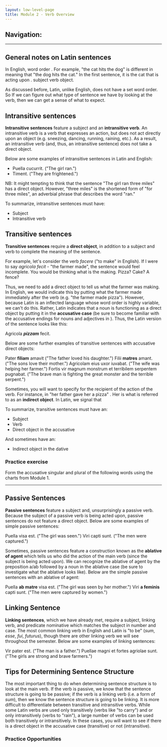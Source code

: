 ```yaml
---
layout: low-level-page
title: Module 2 - Verb Overview
---
```


## Navigation:

<hr>

## General notes on Latin sentences

In English, word order .  For example, "the cat hits the dog" is different in meaning that "the dog hits the cat." In the first sentence, it is the cat that is acting upon . subject verb object.

As discussed before, Latin, unlike English, does not have a set word order. So If we can figure out what type of sentence we have by looking at the verb, then we can get a sense of what to expect.

## Intransitive sentences

**Intransitive sentences** feature a subject and an **intransitive verb**. An intransitive verb is a verb that expresses an action, but does not act directly upon an object (e.g. sneezing, dancing, running, raining, etc.). As a result, an intransitive verb (and, thus, an intransitive sentence) does not take a direct object.

Below are some examples of intransitive sentences in Latin and English:

* Puella cucurrit. ("The girl ran.")
* Timent. ("They are frightened.")

NB: It might tempting to think that the sentence "The girl ran three miles" has a direct object. However, "three miles" is the shortened form of "for three miles", an adverbial phrase that describes the word "ran."

To summarize, intransitive sentences must have:
* Subject
* Intransitive verb

## Transitive sentences

**Transitive sentences** require a **direct object**, in addition to a subject and verb to complete the meaning of the sentence.

For example, let's consider the verb *facere* ("to make" in English). If I were to say *agricola fecit* - "the farmer made", the sentence would feel incomplete. You would be thinking what is the making. Pizza? Cake? A fence?

Thus, we need to add a direct object to tell us what the farmer was making. In English, we would indicate this by putting what the farmer made immediately after the verb (e.g. "the farmer made pizza"). However, because Latin is an inflected language whose word order is highly variable, we can't do this. Rather, Latin indicates that a noun is functioning as a direct object by putting it in the **accusative case** (be sure to become familiar with the accusative endings for nouns and adjectives in ). Thus, the Latin version of the sentence looks like this:

Agricola ***pizzam*** fecit.

Below are some further examples of transitive sentences with accusative direct objects:

Pater **filiam** amavit ("The father loved his daughter.")
Filii **matres** amant. ("The sons love their mother.")
Agricolam eius uxor iuvabat. ("The wife was helping her farmer.")
Fortis vir magnum monstrum et terribilem serpentem pugnabat. ("The brave man is fighting the great monster and the terrible serpent.")

Sometimes, you will want to specify for the recipient of the action of the verb. For instance, in "her father gave her a pizza"  . Her is what is referred to as an **indirect object**. In Latin, we signal that

To summarize, transitive sentences must have an:
* Subject
* Verb
* Direct object in the accusative

And sometimes have an:
* Indirect object in the dative

### Practice exercise

Form the accusative singular and plural of the following words using the charts from Module 1.

<HR>

## Passive Sentences

**Passive sentences** feature a subject and, unsurprisingly a passive verb. Because the subject of a passive verb is being acted upon, passive sentences do not feature a direct object. Below are some examples of simple passive sentences:

Puella visa est. ("The girl was seen.")
Viri capti sunt. ("The men were captured.")

Sometimes, passive sentences feature a construction known as the **ablative of agent** which tells us who did the action of the main verb (since the subject is being acted upon). We can recognize the ablative of agent by the preposition a/ab followed by a noun in the ablative case (be sure to investigate what the ablative looks like). Below are the simple passive sentences with an ablative of agent:

Puella **ab matre** visa est. ("The girl was seen by her mother.")
Viri **a feminis** capti sunt. ("The men were captured by women.")

## Linking Sentence

**Linking sentences**, which we have already met, require a subject, linking verb, and predicate nominative which matches the subject in number and case. The most common linking verb in English and Latin is "to be" (*sum*, *esse*, *fui*, *futurus*), though there are other linking verb we will see throughout the semester. Below are some examples of linking sentences:

Vir pater est. ("The man is a father.")
Puellae magni et fortes agriolae sunt. ("The girls are strong and brave farmers.")

## Tips for Determining Sentence Structure

The most important thing to do when determining sentence structure is to look at the main verb. If the verb is passive, we know that the sentence structure is going to be passive; if the verb is a linking verb (i.e. a form of *sum*), then we know the sentence structure is going to be linking. It is more difficult to differentiate between transitive and intransitive verbs. While some Latin verbs are used only transitively (verbs like "to carry") and or only intransitively (verbs to "rain"), a large number of verbs can be used both transitively or intransitively. In these cases, you will want to see if there is a direct object in the accusative case (transitive) or not (intransitive).

### Practice Opportunities
